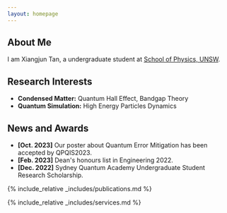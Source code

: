 ```yaml
---
layout: homepage
---
```


## About Me

I am Xiangjun Tan, a undergraduate student at [School of Physics, UNSW]([https://github.com](https://www.unsw.edu.au/science/our-schools/physics)).

## Research Interests

- **Condensed Matter:** Quantum Hall Effect, Bandgap Theory
- **Quantum Simulation:** High Energy Particles Dynamics

## News and Awards

- **[Oct. 2023]** Our poster about Quantum Error Mitigation has been accepted by QPQIS2023.
- **[Feb. 2023]** Dean's honours list in Engineering 2022.
- **[Dec. 2022]** Sydney Quantum Academy Undergraduate Student Research Scholarship.

{% include_relative _includes/publications.md %}

{% include_relative _includes/services.md %}
